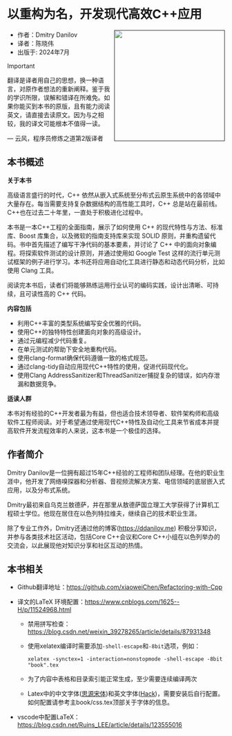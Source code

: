 # 以重构为名，开发现代高效C++应用

<a href=""><img src="cover.png" height="256px" align="right"></a>

* 作者：Dmitry Danilov
* 译者：陈晓伟
* 出版于: 2024年7月

> [!IMPORTANT]
> 翻译是译者用自己的思想，换一种语言，对原作者想法的重新阐释。鉴于我的学识所限，误解和错译在所难免。如果你能买到本书的原版，且有能力阅读英文，请直接去读原文。因为与之相较，我的译文可能根本不值得一读。
>
> — 云风，程序员修炼之道第2版译者

## 本书概述

**关于本书**

高级语言盛行的时代，C++ 依然从嵌入式系统至分布式云原生系统中的各领域中大量存在。每当需要支持复杂数据结构的高性能工具时，C++ 总是站在最前线。C++也在过去二十年里，一直处于积极进化过程中。

本书是一本C++工程的全面指南，展示了如何使用 C++ 的现代特性与方法、标准库、Boost 库集合，以及微软的指南支持库来实现 SOLID 原则，并重构遗留代码。书中首先描述了编写干净代码的基本要素，并讨论了 C++ 中的面向对象编程。将探索软件测试的设计原则，并通过使用如 Google Test 这样的流行单元测试框架的例子进行学习。本书还将应用自动化工具进行静态和动态代码分析，比如使用 Clang 工具。

阅读完本书后，读者们将能够熟练运用行业认可的编码实践，设计出清晰、可持续，且可读性高的 C++ 代码。

**内容包括**

* 利用C++丰富的类型系统编写安全优雅的代码。
* 使用C++的独特特性创建面向对象的高级设计。
* 通过元编程减少代码重复。
* 在单元测试的帮助下安全地重构代码。
* 使用clang-format确保代码遵循一致的格式规范。
* 通过clang-tidy自动应用现代C++特性的使用，促进代码现代化。
* 使用Clang AddressSanitizer和ThreadSanitizer捕捉复杂的错误，如内存泄漏和数据竞争。

**适读人群**

本书对有经验的C++开发者最为有益，但也适合技术领导者、软件架构师和高级软件工程师阅读。对于希望通过使用现代C++特性及自动化工具来节省成本并提高软件开发流程效率的人来说，这本书是一个极佳的选择。

## 作者简介

Dmitry Danilov是一位拥有超过15年C++经验的工程师和团队经理。在他的职业生涯中，他开发了网络嗅探器和分析器、音视频流解决方案、电信领域的底层嵌入式应用，以及分布式系统。

Dmitry最初来自乌克兰敖德萨，并在那里从敖德萨国立理工大学获得了计算机工程硕士学位。他现在居住在以色列特拉维夫，继续自己的技术职业生涯。

除了专业工作外，Dmitry还通过他的博客(https://ddanilov.me) 积极分享知识，并参与各类技术社区活动，包括Core C++会议和Core C++小组在以色列举办的交流会，以此展现他对知识分享和社区互动的热情。

## 本书相关

* Github翻译地址：https://github.com/xiaoweiChen/Refactoring-with-Cpp

* 译文的LaTeX 环境配置：https://www.cnblogs.com/1625--H/p/11524968.html

  * 禁用拼写检查：https://blog.csdn.net/weixin_39278265/article/details/87931348

  * 使用xelatex编译时需要添加`-shell-escape`和`-8bit`选项，例如：

    `xelatex -synctex=1 -interaction=nonstopmode -shell-escape -8bit "book".tex`

  * 为了内容中表格和目录索引能正常生成，至少需要连续编译两次

  * Latex中的中文字体([思源宋体](https://github.com/notofonts/noto-cjk/releases))和英文字体([Hack](https://github.com/source-foundry/Hack-windows-installer/releases/tag/v1.6.0))，需要安装后自行配置。如何配置请参考主book/css.tex顶部关于字体的信息。

* vscode中配置LaTeX：https://blog.csdn.net/Ruins_LEE/article/details/123555016

